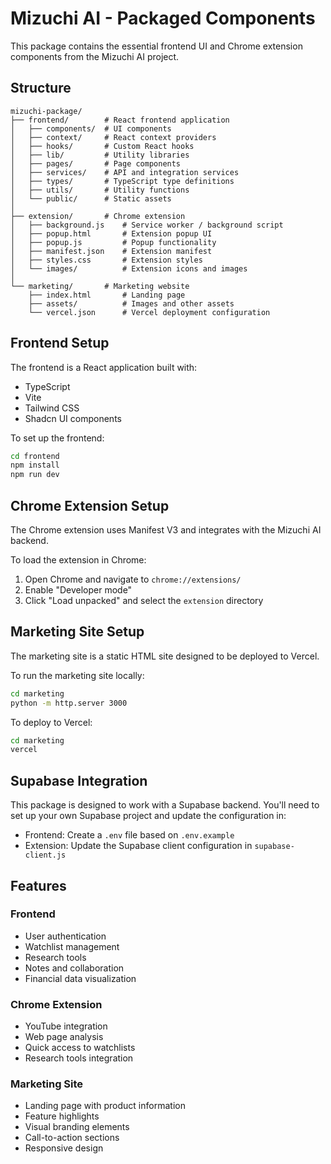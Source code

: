 # Mizuchi AI - Packaged Components

This package contains the essential frontend UI and Chrome extension components from the Mizuchi AI project.

## Structure

```
mizuchi-package/
├── frontend/        # React frontend application
│   ├── components/  # UI components
│   ├── context/     # React context providers
│   ├── hooks/       # Custom React hooks
│   ├── lib/         # Utility libraries
│   ├── pages/       # Page components
│   ├── services/    # API and integration services
│   ├── types/       # TypeScript type definitions
│   ├── utils/       # Utility functions
│   └── public/      # Static assets
│
├── extension/       # Chrome extension
│   ├── background.js    # Service worker / background script
│   ├── popup.html       # Extension popup UI
│   ├── popup.js         # Popup functionality
│   ├── manifest.json    # Extension manifest
│   ├── styles.css       # Extension styles
│   └── images/          # Extension icons and images
│
└── marketing/       # Marketing website
    ├── index.html       # Landing page
    ├── assets/          # Images and other assets
    └── vercel.json      # Vercel deployment configuration
```

## Frontend Setup

The frontend is a React application built with:
- TypeScript
- Vite
- Tailwind CSS
- Shadcn UI components

To set up the frontend:

```bash
cd frontend
npm install
npm run dev
```

## Chrome Extension Setup

The Chrome extension uses Manifest V3 and integrates with the Mizuchi AI backend.

To load the extension in Chrome:
1. Open Chrome and navigate to `chrome://extensions/`
2. Enable "Developer mode"
3. Click "Load unpacked" and select the `extension` directory

## Marketing Site Setup

The marketing site is a static HTML site designed to be deployed to Vercel.

To run the marketing site locally:
```bash
cd marketing
python -m http.server 3000
```

To deploy to Vercel:
```bash
cd marketing
vercel
```

## Supabase Integration

This package is designed to work with a Supabase backend. You'll need to set up your own Supabase project and update the configuration in:
- Frontend: Create a `.env` file based on `.env.example`
- Extension: Update the Supabase client configuration in `supabase-client.js`

## Features

### Frontend
- User authentication
- Watchlist management
- Research tools
- Notes and collaboration
- Financial data visualization

### Chrome Extension
- YouTube integration
- Web page analysis
- Quick access to watchlists
- Research tools integration

### Marketing Site
- Landing page with product information
- Feature highlights
- Visual branding elements
- Call-to-action sections
- Responsive design
